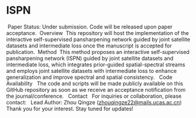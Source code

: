 # ISPN
﻿
﻿Paper Status: Under submission. Code will be released upon paper acceptance.
﻿
Overview
﻿
This repository will host the implementation of the interactive self-supervised pansharpening network guided by joint satellite datasets and intermediate loss once the manuscript is accepted for publication.
﻿
Method
﻿
This method proposes an interactive self-supervised pansharpening network (ISPN) guided by joint satellite datasets and intermediate loss, which integrates prior-guided spatial-spectral streams and employs joint satellite datasets with intermediate loss to enhance generalization and improve spectral and spatial consistency.
﻿
﻿ Code Availability
﻿
﻿ The code and scripts will be made publicly available on this GitHub repository as soon as we receive an acceptance notification from the journal/conference.
﻿
﻿ Contact
﻿
﻿ For inquiries or collaboration, please contact:
﻿
﻿ Lead Author: Zhou Qingze (zhouqingze22@mails.ucas.ac.cn)
﻿
﻿ Thank you for your interest. Stay tuned for updates!
